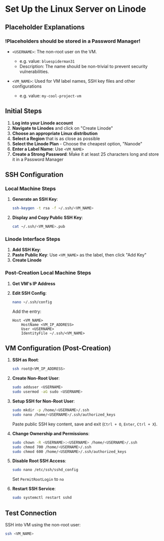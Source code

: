 # Set Up the Linux Server on Linode

## Placeholder Explanations

### **!Placeholders should be stored in a Password Manager!**

- `<USERNAME>`: The non-root user on the VM.
    - e.g. value: `bluespiderman31`
    - Description: The name should be non-trivial to prevent security vulnerabilities.

- `<VM_NAME>`: Used for VM label names, SSH key files and other configurations
    - e.g. value: `my-cool-project-vm`

## Initial Steps

1. **Log into your Linode account**
2. **Navigate to Linodes** and click on "Create Linode"
3. **Choose an appropriate Linux distribution**
4. **Select a Region** that is as close as possible
5. **Select the Linode Plan** - Choose the cheapest option, "Nanode"
6. **Enter a Label Name**: Use `<VM_NAME>`
7. **Create a Strong Password**: Make it at least 25 characters long and store it in a Password Manager

## SSH Configuration

### Local Machine Steps

1. **Generate an SSH Key**: 
    ```bash
    ssh-keygen -t rsa -f ~/.ssh/<VM_NAME>
    ```

2. **Display and Copy Public SSH Key**: 
    ```bash
    cat ~/.ssh/<VM_NAME>.pub
    ```

### Linode Interface Steps

1. **Add SSH Key**: 
2. **Paste Public Key**: Use `<VM_NAME>` as the label, then click "Add Key"
3. **Create Linode**

### Post-Creation Local Machine Steps

1. **Get VM's IP Address**
  
2. **Edit SSH Config**: 
    ```bash
    nano ~/.ssh/config
    ```
    Add the entry:
    ```text
    Host <VM_NAME>
        HostName <VM_IP_ADDRESS>
        User <USERNAME>
        IdentityFile ~/.ssh/<VM_NAME>
    ```

## VM Configuration (Post-Creation)

1. **SSH as Root**: 
    ```bash
    ssh root@<VM_IP_ADDRESS>
    ```

2. **Create Non-Root User**: 
    ```bash
    sudo adduser <USERNAME>
    sudo usermod -aG sudo <USERNAME>
    ```

3. **Setup SSH for Non-Root User**: 
    ```bash
    sudo mkdir -p /home/<USERNAME>/.ssh
    sudo nano /home/<USERNAME>/.ssh/authorized_keys
    ```
    Paste public SSH key content, save and exit (`Ctrl + O`, `Enter`, `Ctrl + X`).

4. **Change Ownership and Permissions**: 
    ```bash
    sudo chown -R <USERNAME>:<USERNAME> /home/<USERNAME>/.ssh
    sudo chmod 700 /home/<USERNAME>/.ssh
    sudo chmod 600 /home/<USERNAME>/.ssh/authorized_keys
    ```

5. **Disable Root SSH Access**: 
    ```bash
    sudo nano /etc/ssh/sshd_config
    ```
    Set `PermitRootLogin` to `no`

6. **Restart SSH Service**: 
    ```bash
    sudo systemctl restart sshd
    ```

## Test Connection

SSH into VM using the non-root user:
```bash
ssh <VM_NAME>
